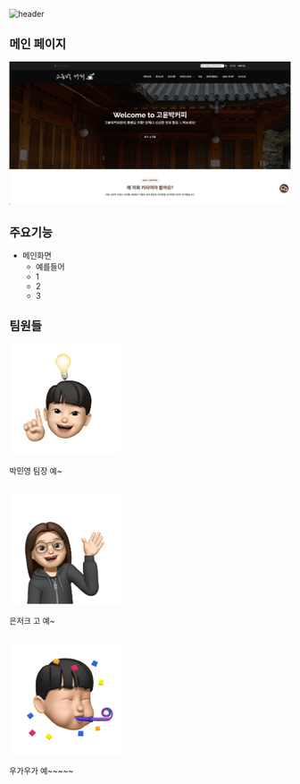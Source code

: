 ![header](https://capsule-render.vercel.app/api?type=transparent&color=auto&height=330&section=header&text=KYP-coffee%20프로젝트&fontSize=69&fontColor=a94b00)

## 메인 페이지
![](src/main/resources/static/img/project.png)
## 주요기능
- 메인화면
  - 예를들어
  - 1
  - 2
  - 3

## 팀원들
<img src="src/main/resources/static/img/testimonials/park_emoji.png" width="200px" height="200px" alt="park"></img><p>박민영 팀장 예~~~~~</p><br/>
<img src="src/main/resources/static/img/testimonials/ko_emoji.png" width="200px" height="200px" alt="park"></img><p>은저크 고 예~~~~~</p><br/>
<img src="src/main/resources/static/img/testimonials/yun_emoji.png" width="200px" height="200px" alt="park"></img><p>우가우가 예~~~~~</p><br/>
